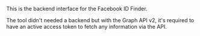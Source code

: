 This is the backend interface for the Facebook ID Finder.

The tool didn't needed a backend but with the Graph API v2, it's required to have an active access token to fetch any information via the API. 